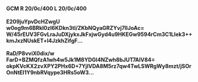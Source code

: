#### GCM R 20/0c/400 L 20/0c/400
**E209juYpvDcHZwgU**<br/>**w0og9m6BRkl0zl6KDkn3tl/ZKbNQyaGRZYvj7IIJoAc=**<br/>**W/45rEUV3FGvLraJuDXjykxJkFxjwGyd4u9HKEGw9594rCm3C1LIek3++kmJxzNUskET+l4JzkhZifgF...**<br/><br/>
**RaD/P8vviX0dix/w**<br/>**FarD+BZMQfzA1wh4w5Jk1M8YDGI4NZwh8bJUT7AlV84=**<br/>**okpKVcKX2zvXPY2PHx6D+7YjIVDA8M5rz7qw4TwLSWRgWy8mzt/jSOrOnNtEI1Y9nbRVqype3HRs5oW3...**